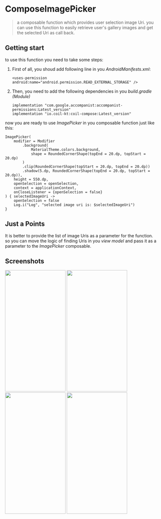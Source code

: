 # ComposeImagePicker
> a composable function which provides user selection image Uri.
you can use this function to easily retrieve user's gallery images and get the selected Uri as call back.



## Getting start
to use this function you need to take some steps:

1) First of all, you shoud add following line in you *AndroidManifests.xml*:
    ```
    <uses-permission android:name="android.permission.READ_EXTERNAL_STORAGE" />
    ```
2) Then, you need to add the following dependencies in you *build.gradle (Module)*
    ``` 
    implementation "com.google.accompanist:accompanist-permissions:Latest_version"
    implementation "io.coil-kt:coil-compose:Latest_version"
    ```
now you are ready to use *ImagePicker* in you composable function just like this:
```
ImagePicker(
    modifier = Modifier
        .background(
            MaterialTheme.colors.background,
            shape = RoundedCornerShape(topEnd = 20.dp, topStart = 20.dp)
        )
        .clip(RoundedCornerShape(topStart = 20.dp, topEnd = 20.dp))
        .shadow(5.dp, RoundedCornerShape(topEnd = 20.dp, topStart = 20.dp)),
    height = 550.dp,
    openSelection = openSelection,
    context = applicationContext,
    onCloseListener = {openSelection = false}
) { selectedImageUri ->
    openSelection = false
    Log.i("Log", "selected image uri is: $selectedImageUri")
}
```
    

## Just a Points
It is better to provide the list of image Uris as a parameter for the function. so you can move the logic of finding Uris in you *view model* and pass it as a parameter to the *ImagePicker* composable.

## Screenshots
<div>
    <img width="200" height="400" src="https://i.ibb.co/5FVJpc8/image.png">
    <img width="200" height="400" src="https://i.ibb.co/CQ1f762/1.png">
    <img width="200" height="400" src="https://i.ibb.co/2hPWvJr/2.png">
    <img width="200" height="400" src="https://i.ibb.co/VLjsdbb/3.png">
</div>
